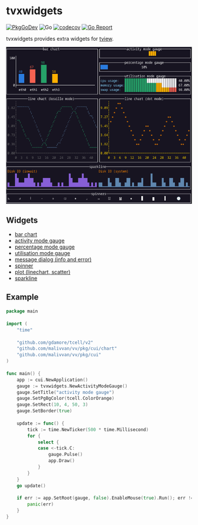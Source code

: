 # tvxwidgets


[![PkgGoDev](https://pkg.go.dev/badge/github.com/malivvan/vv/pkg/cui/chart)](https://pkg.go.dev/github.com/malivvan/vv/pkg/cui/chart)
![Go](https://github.com/malivvan/vv/pkg/cui/chart/workflows/Go/badge.svg)
[![codecov](https://codecov.io/gh/navidys/tvxwidgets/branch/main/graph/badge.svg)](https://codecov.io/gh/navidys/tvxwidgets)
[![Go Report](https://img.shields.io/badge/go%20report-A%2B-brightgreen.svg)](https://goreportcard.com/report/github.com/malivvan/vv/pkg/cui/chart)

tvxwidgets provides extra widgets for [tview](https://github.com/malivvan/vv/pkg/cui).

![Screenshot](demo.gif)

## Widgets

* [bar chart](./demos/barchart/)
* [activity mode gauge](./demos/gauge_am/)
* [percentage mode gauge](./demos/gauge_pm/)
* [utilisation mode gauge](./demos/gauge_um/)
* [message dialog (info and error)](./demos/dialog/)
* [spinner](./demos/spinner/)
* [plot (linechart, scatter)](./demos/plot/)
* [sparkline](./demos/sparkline/)


## Example

```go
package main

import (
	"time"

	"github.com/gdamore/tcell/v2"
	"github.com/malivvan/vv/pkg/cui/chart"
	"github.com/malivvan/vv/pkg/cui"
)

func main() {
	app := cui.NewApplication()
	gauge := tvxwidgets.NewActivityModeGauge()
	gauge.SetTitle("activity mode gauge")
	gauge.SetPgBgColor(tcell.ColorOrange)
	gauge.SetRect(10, 4, 50, 3)
	gauge.SetBorder(true)

	update := func() {
		tick := time.NewTicker(500 * time.Millisecond)
		for {
			select {
			case <-tick.C:
				gauge.Pulse()
				app.Draw()
			}
		}
	}
	go update()

	if err := app.SetRoot(gauge, false).EnableMouse(true).Run(); err != nil {
		panic(err)
	}
}

```
